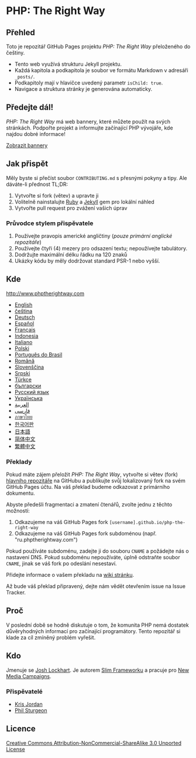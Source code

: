 # PHP: The Right Way

## Přehled

Toto je repozitář GitHub Pages projektu _PHP: The Right Way_ přeloženého do češtiny.

* Tento web využívá strukturu Jekyll projektu.
* Každá kapitola a podkapitola je soubor ve formátu Markdown v adresáři `_posts/`.
* Podkapitoly mají v hlavičce uvedený parametr `isChild: true`.
* Navigace a struktura stránky je generována automaticky.

## Předejte dál!

_PHP: The Right Way_ má web bannery, které můžete použít na svých stránkách. Podpořte projekt a informujte začínající
PHP vývojáře, kde najdou dobré informace!

[Zobrazit bannery](http://www.phptherightway.com/banners.html)

## Jak přispět

Měly byste si přečíst soubor `CONTRIBUTING.md` s přesnými pokyny a tipy. Ale dáváte-li přednost TL;DR:

1. Vytvořte si fork (větev) a upravte ji
2. Volitelně nainstalujte [Ruby](https://rvm.io/rvm/install/) a [Jekyll](https://github.com/mojombo/jekyll/) gem pro lokální náhled
3. Vytvořte pull request pro zvážení vašich úprav

### Průvodce stylem přispěvatele

1. Používejte pravopis americké angličtiny (*pouze primární anglické repozitáře*)
2. Používejte čtyři (4) mezery pro odsazení textu; nepoužívejte tabulátory.
3. Dodržujte maximální délku řádku na 120 znaků
4. Ukázky kódu by měly dodržovat standard PSR-1 nebo vyšší.

## Kde

<http://www.phptherightway.com>

* [English](http://www.phptherightway.com)
* [čeština](http://cs.phptherightway.com)
* [Deutsch](http://rwetzlmayr.github.io/php-the-right-way)
* [Español](http://phpdevenezuela.github.io/php-the-right-way)
* [Français](http://eilgin.github.io/php-the-right-way/)
* [Indonesia](http://id.phptherightway.com)
* [Italiano](http://it.phptherightway.com)
* [Polski](http://pl.phptherightway.com)
* [Português do Brasil](http://br.phptherightway.com)
* [Română](https://bgui.github.io/php-the-right-way/)
* [Slovenščina](http://sl.phptherightway.com)
* [Srpski](http://phpsrbija.github.io/php-the-right-way/)
* [Türkçe](http://hkulekci.github.io/php-the-right-way/)
* [български](http://bg.phptherightway.com)
* [Русский язык](http://getjump.github.io/ru-php-the-right-way)
* [Українська](http://iflista.github.io/php-the-right-way/)
* [العربية](https://adaroobi.github.io/php-the-right-way/)
* [فارسى](http://novid.github.io/php-the-right-way/)
* [ภาษาไทย](https://apzentral.github.io/php-the-right-way/)
* [한국어판](http://modernpug.github.io/php-the-right-way)
* [日本語](http://ja.phptherightway.com)
* [简体中文](http://laravel-china.github.io/php-the-right-way/)
* [繁體中文](http://laravel-taiwan.github.io/php-the-right-way)

### Překlady

Pokud máte zájem přeložit _PHP: The Right Way_, vytvořte si větev (fork)
[hlavního repozitáře](https://github.com/codeguy/php-the-right-way/) na GitHubu a publikujte svůj lokalizovaný
fork na svém GitHub Pages účtu. Na váš překlad budeme odkazovat z primárního dokumentu.

Abyste předešli fragmentaci a zmatení čtenářů, zvolte jednu z těchto možností:

1. Odkazujeme na váš GitHub Pages fork `[username].github.io/php-the-right-way`
2. Odkazujeme na váš GitHub Pages fork subdoménou (např. "ru.phptherightway.com")

Pokud používáte subdoménu, zadejte ji do souboru `CNAME` a požádejte nás o nastavení DNS. Pokud subdoménu nepoužíváte,
úplně odstraňte soubor `CNAME`, jinak se váš fork po odeslání nesestaví.

Přidejte informace o vašem překladu na [wiki stránku](https://github.com/codeguy/php-the-right-way/wiki/Translations).

Až bude váš překlad připravený, dejte nám vědět otevřením issue na Issue Tracker.

## Proč

V poslední době se hodně diskutuje o tom, že komunita PHP nemá dostatek důvěryhodných informací pro začínající
programátory. Tento repozitář si klade za cíl zmíněný problém vyřešit.

## Kdo

Jmenuje se [Josh Lockhart](http://twitter.com/codeguy). Je autorem [Slim Frameworku](http://www.slimframework.com/) a pracuje pro [New Media Campaigns](http://www.newmediacampaigns.com/).

### Přispěvatelé

* [Kris Jordan](http://krisjordan.com/)
* [Phil Sturgeon](http://philsturgeon.co.uk/)

## Licence

[Creative Commons Attribution-NonCommercial-ShareAlike 3.0 Unported License](http://creativecommons.org/licenses/by-nc-sa/3.0/)
